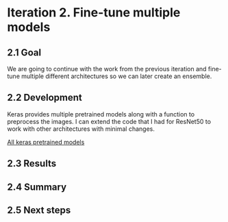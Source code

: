 # Iteration 2. Fine-tune multiple models

<!---
The work is done using short iterations. Each iteration needs to have a very
clear goal. This allows to gain greater knowledge of the problem on each iteration.
--->

## 2.1 Goal

We are going to continue with the work from the previous iteration and fine-tune multiple different
architectures so we can later create an ensemble.

## 2.2 Development

Keras provides multiple pretrained models along with a function to preprocess the images. I can
extend the code that I had for ResNet50 to work with other architectures with minimal changes.

[All keras pretrained models](https://keras.io/api/applications/)

## 2.3 Results

## 2.4 Summary

## 2.5 Next steps
